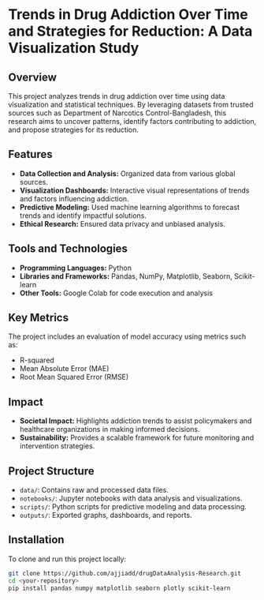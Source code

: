 # Trends in Drug Addiction Over Time and Strategies for Reduction: A Data Visualization Study  

## Overview  
This project analyzes trends in drug addiction over time using data visualization and statistical techniques. By leveraging datasets from trusted sources such as Department of Narcotics Control-Bangladesh, this research aims to uncover patterns, identify factors contributing to addiction, and propose strategies for its reduction.  

## Features  
- **Data Collection and Analysis:** Organized data from various global sources.  
- **Visualization Dashboards:** Interactive visual representations of trends and factors influencing addiction.  
- **Predictive Modeling:** Used machine learning algorithms to forecast trends and identify impactful solutions.  
- **Ethical Research:** Ensured data privacy and unbiased analysis.  

## Tools and Technologies  
- **Programming Languages:** Python  
- **Libraries and Frameworks:** Pandas, NumPy, Matplotlib, Seaborn, Scikit-learn  
- **Other Tools:** Google Colab for code execution and analysis  

## Key Metrics  
The project includes an evaluation of model accuracy using metrics such as:  
- R-squared  
- Mean Absolute Error (MAE)  
- Root Mean Squared Error (RMSE)  

## Impact  
- **Societal Impact:** Highlights addiction trends to assist policymakers and healthcare organizations in making informed decisions.  
- **Sustainability:** Provides a scalable framework for future monitoring and intervention strategies.  

## Project Structure  
- `data/`: Contains raw and processed data files.  
- `notebooks/`: Jupyter notebooks with data analysis and visualizations.  
- `scripts/`: Python scripts for predictive modeling and data processing.  
- `outputs/`: Exported graphs, dashboards, and reports.  

## Installation  
To clone and run this project locally:  
```bash  
git clone https://github.com/ajjiadd/drugDataAnalysis-Research.git
cd <your-repository>  
pip install pandas numpy matplotlib seaborn plotly scikit-learn
